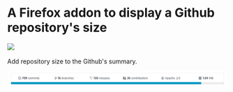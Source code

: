 A Firefox addon to display a Github repository's size
===

[![](https://img.shields.io/badge/code%20style-standard-brightgreen.svg?style=flat-square)](http://standardjs.com/)

Add repository size to the Github's summary.

![Addon screenshot](art/screenshot.png)